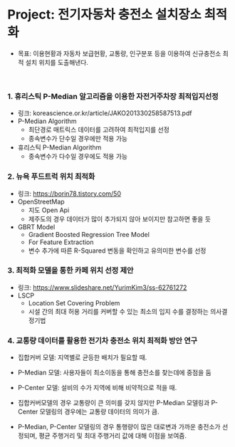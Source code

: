 # Project: 전기자동차 충전소 설치장소 최적화
* 목표: 이용현황과 자동차 보급현황, 교통량, 인구분포 등을 이용하여 신규충전소 최적 설치 위치를 도출해낸다.
  
<br/>

### 1. 휴리스틱 P-Median 알고리즘을 이용한 자전거주차장 최적입지선정
- 링크: koreascience.or.kr/article/JAKO201330258587513.pdf
- P-Median Algorithm
  - 최단경로 매트릭스 데이터를 고려하여 최적입지를 선정
  - 종속변수가 단수일 경우에만 적용 가능
- 휴리스틱 P-Median Algorithm
  - 종속변수가 다수일 경우에도 적용 가능


### 2. 뉴욕 푸드트럭 위치 최적화
- 링크: https://borin78.tistory.com/50
- OpenStreetMap
  - 지도 Open Api
  - 제주도의 경우 데이터가 많이 추가되지 않아 보이지만 참고하면 좋을 듯
- GBRT Model
  - Gradient Boosted Regression Tree Model
  - For Feature Extraction
  - 변수 추가에 따른 R-Squared 변동을 확인하고 유의미한 변수를 선정


### 3. 최적화 모델을 통한 카페 위치 선정 제안
- 링크: https://www.slideshare.net/YurimKim3/ss-62761272
- LSCP 
  - Location Set Covering Problem
  - 시설 간의 최대 허용 거리를 커버할 수 있는 최소의 입지 수를 결정하는 의사결정기법
  

### 4. 교통량 데이터를 활용한 전기차 충전소 위치 최적화 방안 연구 
- 집합커버 모델: 지역별로 균등한 배치가 필요할 때.
- P-Median 모델: 사용자들이 최소이동을 통해 충전소를 찾는데에 중점을 둠
- P-Center 모델: 설비의 수가 지역에 비해 비약적으로 적을 때.

- 집합커버모델의 경우 교통량이 큰 의미를 갖지 않지만 P-Median 모델링과 P-Center 모델링의 경우에는 교통량 데이터의 의미가 큼.
- P-Median, P-Center 모델링의 경우 통행량이 많은 대로변과 가까운 충전소가 선정되며, 평균 주행거리 및 최대 주행거리 값에 대해 이점을 보여줌.
